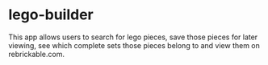 # lego-builder

This app allows users to search for lego pieces, save those pieces for later viewing, see which complete sets those pieces belong to and view them on rebrickable.com. 
